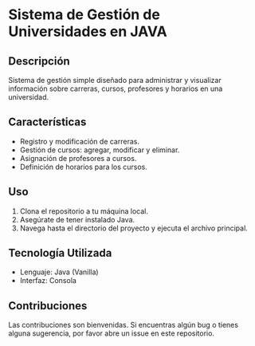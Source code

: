 # Sistema de Gestión de Universidades en JAVA

## Descripción

Sistema de gestión simple diseñado para administrar y visualizar información sobre carreras, cursos, profesores y horarios en una universidad.

## Características

- Registro y modificación de carreras.
- Gestión de cursos: agregar, modificar y eliminar.
- Asignación de profesores a cursos.
- Definición de horarios para los cursos.

## Uso

1. Clona el repositorio a tu máquina local.
2. Asegúrate de tener instalado Java.
3. Navega hasta el directorio del proyecto y ejecuta el archivo principal.

## Tecnología Utilizada

- Lenguaje: Java (Vanilla)
- Interfaz: Consola

## Contribuciones

Las contribuciones son bienvenidas. Si encuentras algún bug o tienes alguna sugerencia, por favor abre un issue en este repositorio.
